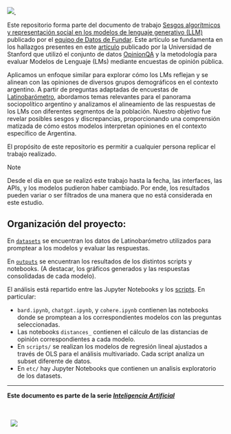 <div>
  <a href="https://fund.ar/publicacion/sesgos-algoritmicos-y-representacion-social-en-los-modelos-de-lenguaje-generativo/">
  <picture>
    <source srcset="https://fund.ar/wp-content/uploads/2024/03/FU_Portada_Sesgos.jpg">
    <img src="https://fund.ar/wp-content/uploads/2024/03/FU_Portada_Sesgos.jpg"></img>
  </picture>
</a>
&nbsp;
</div>

Este repositorio forma parte del documento de trabajo [Sesgos algorítmicos y representación social en los modelos de lenguaje generativo (LLM)](https://fund.ar/publicacion/sesgos-algoritmicos-y-representacion-social-en-los-modelos-de-lenguaje-generativo/) publicado por el [equipo de Datos de Fundar](https://fund.ar/area/datos/). Este artículo se fundamenta en los hallazgos presentes en este [artículo](https://arxiv.org/pdf/2303.17548.pdf) publicado por la Universidad de Stanford que utilizó el conjunto de datos [OpinionQA](https://paperswithcode.com/dataset/opinionqa) y la metodología para evaluar Modelos de Lenguaje (LMs) mediante encuestas de opinión pública. 

Aplicamos un enfoque similar para explorar cómo los LMs reflejan y se alinean con las opiniones de diversos grupos demográficos en el contexto argentino. A partir de preguntas adaptadas de encuestas de [Latinobarómetro](https://www.latinobarometro.org/lat.jsp), abordamos temas relevantes para el panorama sociopolítico argentino y analizamos el alineamiento de las respuestas de los LMs con diferentes segmentos de la población. Nuestro objetivo fue revelar posibles sesgos y discrepancias, proporcionando una comprensión matizada de cómo estos modelos interpretan opiniones en el contexto específico de Argentina.

El propósito de este repositorio es permitir a cualquier persona replicar el trabajo realizado.

> [!NOTE]
> Desde el día en que se realizó este trabajo hasta la fecha, las interfaces, las APIs,
> y los modelos pudieron haber cambiado. Por ende, los resultados pueden variar o ser
> filtrados de una manera que no está considerada en este estudio.

## Organización del proyecto:

En [`datasets`](./datasets/) se encuentran los datos de Latinobarómetro utilizados para promptear a los modelos y evaluar las respuestas.

En [`outputs`](./outputs/) se encuentran los resultados de los distintos scripts y notebooks. (A destacar, los gráficos generados y las respuestas consolidadas de cada modelo).

El análisis está repartido entre las Jupyter Notebooks y los [scripts](./scripts/).
En particular:
  - `bard.ipynb`, `chatgpt.ipynb`, y `cohere.ipynb` contienen las notebooks donde se promptean a los correspondientes modelos con las preguntas seleccionadas.
  - Las notebooks `distances_` contienen el cálculo de las distancias de opinión correspondientes a cada modelo.
  - En `scripts/` se realizan los modelos de regresión lineal ajustados a través de OLS para el análisis multivariado. Cada script analiza un subset diferente de datos.
  - En `etc/` hay Jupyter Notebooks que contienen un analisis exploratorio de los datasets.


----
**Este documento es parte de la serie [_Inteligencia Artificial_](https://fund.ar/serie/inteligencia-artificial)**
  
<div>&nbsp;</div>
<div>&nbsp;</div>
<div>
  &nbsp;
  <a href="https://fund.ar">
  <picture>
    <source media="(prefers-color-scheme: dark)" srcset="https://github.com/datos-Fundar/fundartools/assets/86327859/6ef27bf9-141f-4537-9d78-e16b80196959">
    <source media="(prefers-color-scheme: light)" srcset="https://github.com/datos-Fundar/fundartools/assets/86327859/aa8e7c72-4fad-403a-a8b9-739724b4c533">
    <img src="fund.ar"></img>
  </picture>
</a>

</div>
